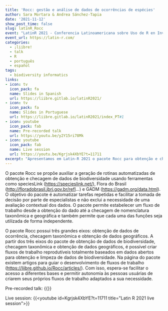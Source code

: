 ```yaml
---
title: 'Rocc: gestão e análise de dados de ocorrências de espécies'
author: Sara Mortara & Andrea Sánchez-Tapia
date: '2021-11-12'
show_post_time: false
slug: latinR_Rocc
event: "LatinR 2021 - Conferencia Latinoamericana sobre Uso de R en Investigación + Desarrollo"
event_url: https://latin-r.com/
categories:
  - ¡liibre!
  - talk
  - R
  - português
  - español
tags:
  - biodiversity informatics
links:
- icon: tv
  icon_pack: fa
  name: Slides in Spanish
  url: https://liibre.gitlab.io/latinR2021/
- icon: tv
  icon_pack: fa
  name: Slides in Portuguese
  url: https://liibre.gitlab.io/latinR2021/index_PT#1
- icon: youtube
  icon_pack: fab
  name: Pre-recorded talk
  url: https://youtu.be/y2Y15ri78Mk
- icon: youtube
  icon_pack: fab
  name: Live session
  url: https://youtu.be/Kgrjsk4XbYE?t=11711
excerpt: "Apresentamos em Latin-R 2021 o pacote Rocc para obtenção e checagem de dados de biodiversidade"
---
```


O pacote Rocc se propõe auxiliar a geração de rotinas automatizadas de obtenção e checagem de dados de biodiversidade usando ferramentas como speciesLink (https://specieslink.net/), Flora do Brasil (http://floradobrasil.jbrj.gov.br/refl...) e GADM (https://gadm.org/data.html). O objetivo do pacote é automatizar tarefas repetidas e facilitar a tomada de decisão por parte de especialistas e não exclui a necessidade de uma avaliação contextual dos dados. O pacote permite estabelecer um fluxo de trabalho desde a obtenção do dado até a checagem de nomenclatura taxonômica e geográfica e também permite que cada uma das funções seja utilizada de forma independente. 

O pacote Rocc possui três grandes eixos: obtenção de dados de ocorrência, checagem taxonômica e obtenção de dados geográficos. A partir dos três eixos do pacote de obtenção de dados de biodiversidade, checagem taxonômica e obtenção de dados geográficos, é possível criar fluxos de trabalho reprodutíveis totalmente baseados em dados abertos para obtenção e limpeza de dados de biodiversidade. Na página do pacote existem artigos para guiar o desenvolvimento de fluxos de trabalho (https://liibre.github.io/Rocc/articles/). Com isso, espera-se facilitar o acesso a diferentes bases e permitir autonomia às pessoas usuárias de criarem seus próprios fluxos de trabalho adaptados a sua necessidade. 

Pre-recorded talk: 
{{<youtube id=y2Y15ri78Mk title="Latin R 2021 prerecorded talk">}}

Live session:
{{<youtube id=Kgrjsk4XbYE?t=11711 title="Latin R 2021 live session">}}
